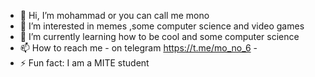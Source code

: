 - 👋 Hi, I’m mohammad or you can call me mono
- 👀 I’m interested in memes ,some computer science and video games
- 🌱 I’m currently learning how to be cool and some computer science 
- 📫 How to reach me      - on telegram   https://t.me/mo_no_6 -
- ⚡ Fun fact: I am a MITE student
